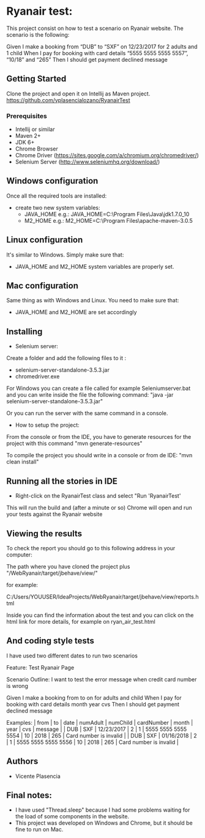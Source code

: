 # Ryanair test:

This project consist on how to test a scenario on Ryanair website.
The scenario is the following:

 Given I make a booking from “DUB” to “SXF” on 12/23/2017 for 2 adults and 1 child
 When I pay for booking with card details “5555 5555 5555 5557”, “10/18” and “265”
 Then I should get payment declined message

## Getting Started

Clone the project and open it on Intellij as Maven project.
https://github.com/vplasencialozano/RyanairTest

### Prerequisites

* Intellij or similar
* Maven 2+
* JDK 6+
* Chrome Browser
* Chrome Driver (https://sites.google.com/a/chromium.org/chromedriver/)
* Selenium Server (http://www.seleniumhq.org/download/)

## Windows configuration

Once all the required tools are installed:

* create two new system variables:
    * JAVA\_HOME e.g.: JAVA\_HOME=C:\Program Files\Java\jdk1.7.0\_10
    * M2\_HOME e.g.: M2\_HOME=C:\Program Files\apache-maven-3.0.5

## Linux configuration

It's similar to Windows.
Simply make sure that:
* JAVA\_HOME and M2\_HOME system variables are properly set.

## Mac configuration

Same thing as with Windows and Linux.
You need to make sure that:
* JAVA\_HOME and M2\_HOME are set accordingly


## Installing

* Selenium server:

Create a folder and add the following files to it :

* selenium-server-standalone-3.5.3.jar
* chromedriver.exe

For Windows you can create a file called for example Seleniumserver.bat and you can write inside the file the following command:
"java -jar selenium-server-standalone-3.5.3.jar"

Or you can run the server with the same command in a console.

* How to setup the project:

From the console or from the IDE, you have to generate resources for the project with this command
"mvn generate-resources"

To compile the project you should write in a console or from de IDE:
"mvn clean install"


## Running all the stories in IDE

* Right-click on the RyanairTest class and select "Run 'RyanairTest'

This will run the build and (after a minute or so) Chrome will open and run your tests against the Ryanair website


## Viewing the results

To check the report you should go to this following address in your computer:

The path where you have cloned the project plus "/WebRyanair/target/jbehave/view/"

for example:

C:/Users/YOUUSER/IdeaProjects/WebRyanair/target/jbehave/view/reports.html

Inside you can find the information about the test and you can click on the html link for more details, for example on ryan_air_test.html
 
## And coding style tests

I have used two different dates to run two scenarios

Feature: Test Ryanair Page

Scenario Outline: I want to test the error message when credit card number is wrong

 Given I make a booking from <from> to <to> on <date> for <numAdult> adults and <numChild> child
 When I pay for booking with card details <cardNumber> month <month> year <year> cvs <cvs>
 Then I should get payment declined message <message>


Examples:
| from | to  | date       | numAdult | numChild | cardNumber          | month | year | cvs | message                |
| DUB  | SXF | 12/23/2017 | 2        | 1        | 5555 5555 5555 5554 | 10    | 2018 | 265 | Card number is invalid |
| DUB  | SXF | 01/16/2018 | 2        | 1        | 5555 5555 5555 5556 | 10    | 2018 | 265 | Card number is invalid |


## Authors

* Vicente Plasencia 

## Final notes:

* I have used "Thread.sleep" because I had some problems waiting for the load of some components in the website.
* This project was developed on Windows and Chrome, but it should be fine to run on Mac.


